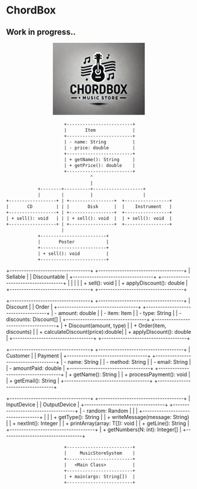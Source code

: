 # ChordBox

## Work in progress..

   <div align="center">
     <img src="images/chordbox_logo.png" alt="Project logo" width="250"/>
   </div>

                          +-------------------------+
                          |       Item              |
                          +-------------------------+
                          | - name: String          |
                          | - price: double         |
                          +-------------------------+
                          | + getName(): String     |
                          | + getPrice(): double    |
                          +-------------------------+
                                    ^
                                    |
                +--------+----------+-------------------+
                |        |          |                   |
    +------------------+ | +-----------------+  +-----------------+
    |       CD         | | |       Disk      |  |    Instrument   |
    +------------------+ | +-----------------+  +-----------------+
    | + sell(): void   | | | + sell(): void  |  | + sell(): void  |
    +------------------+ | +-----------------+  +-----------------+
                         |
                +-------------------------+
                |       Poster            |
                +-------------------------+
                | + sell(): void          |
                +-------------------------+


+----------------------------------+      +------------------------------------+
|           Sellable               |      |          Discountable              |
+----------------------------------+      +------------------------------------+
| <interface>                      |      | <interface>                        |
| + sell(): void                   |      | + applyDiscount(): double          |
+----------------------------------+      +------------------------------------+

+----------------------------------+      +------------------------------------+
|           Discount               |      |           Order                    |
+----------------------------------+      +------------------------------------+
| - amount: double                 |      | - item: Item                       |
| - type: String                   |      | - discounts: Discount[]            |
+----------------------------------+      +------------------------------------+
| + Discount(amount, type)         |      | + Order(item, discounts)           |
| + calculateDiscount(price):double|      | + applyDiscount(): double          |
+----------------------------------+      +------------------------------------+

+----------------------------------+      +------------------------------------+
|           Customer               |      |           Payment                  |
+----------------------------------+      +------------------------------------+
| - name: String                   |      | - method: String                   |
| - email: String                  |      | - amountPaid: double               |
+----------------------------------+      +------------------------------------+
| + getName(): String              |      | + processPayment(): void           |
| + getEmail(): String             |      +------------------------------------+
+----------------------------------+

+----------------------------------+      +------------------------------------+
|         InputDevice              |      |         OutputDevice               |
+----------------------------------+      +------------------------------------+
| - random: Random                 |      |                                    |
+----------------------------------+      |                                    |
| + getType(): String              |      | + writeMessage(message: String)    |
| + nextInt(): Integer             |      | + printArray<T>(array: T[]): void  |
| + getLine(): String              |      +------------------------------------+
| + getNumbers(N: int): Integer[]  |
+----------------------------------+

                          +-------------------------+
                          |     MusicStoreSystem    |
                          +-------------------------+
                          |   <Main Class>          |
                          +-------------------------+
                          | + main(args: String[])  |
                          +-------------------------+
